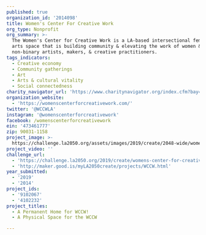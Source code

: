 ```yaml
---
published: true
organization_id: '2014098'
title: Women's Center For Creative Work
org_type: Nonprofit
org_summary: >-
  The Women's Center for Creative Work is a LA-based intersectional feminist
  arts space that is building community & elevating the work of women &
  non-binary artists, makers, & creative practitioners.
tags_indicators:
  - Creative economy
  - Community gatherings
  - Art
  - Arts & cultural vitality
  - Social connectedness
charity_navigator_url: 'https://www.charitynavigator.org/index.cfm?bay=search.profile&ein=473461777'
organization_website:
  - 'https://womenscenterforcreativework.com/'
twitter: '@WCCWLA'
instagram: '@womenscenterforcreativework'
facebook: /womenscenterforcreativework
ein: '473461777'
zip: 90031-1158
project_image: >-
  https://challenge.la2050.org/assets/images/2019/create/2048-wide/womens-center-for-creative-work.jpg
project_video: ''
challenge_url:
  - 'https://challenge.la2050.org/2019/create/womens-center-for-creative-work/'
  - 'http://maker.good.is/myLA2050create/projects/WCCW.html'
year_submitted:
  - '2019'
  - '2014'
project_ids:
  - '9102067'
  - '4102232'
project_titles:
  - A Permanent Home for WCCW!
  - A Physical Space for the WCCW

---
```

